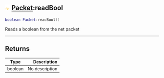 ## ![shared](../../.gitbook/assets/shared.png) [Packet](./readme/packet.md):readBool

```lua
boolean Packet:readBool()
```

Reads a boolean from the net packet

------
## Returns

| Type   | Description |
| ------ | ----------: |
| boolean | No description |

